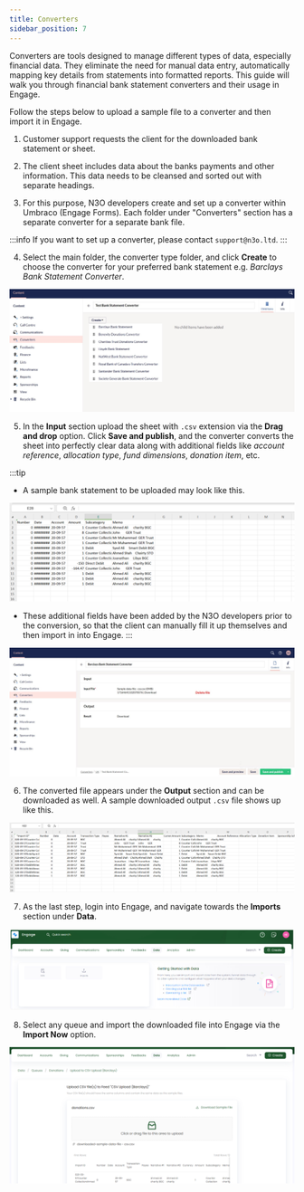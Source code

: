 ```yaml
---
title: Converters
sidebar_position: 7
---
```


Converters are tools designed to manage different types of data, especially financial data. They eliminate the need for manual data entry, automatically mapping key details from statements into formatted reports. This guide will walk you through financial bank statement converters and their usage in Engage.

Follow the steps below to upload a sample file to a converter and then import it in Engage.

1. Customer support requests the client for the downloaded bank statement or sheet.

2. The client sheet includes data about the banks payments and other information. This data needs to be cleansed and sorted out with separate headings.

3. For this purpose, N3O developers create and set up a converter within Umbraco (Engage Forms). Each folder under "Converters" section has a separate converter for a separate bank file.

:::info
If you want to set up a converter, please contact `support@n3o.ltd`.
:::

4. Select the main folder, the converter type folder, and click **Create** to choose the converter for your preferred bank statement e.g. *Barclays Bank Statement Converter*.  

![Step 4: Converter bank statement](./step-4.png)

5. In the **Input** section upload the sheet with `.csv` extension via the **Drag and drop** option. Click **Save and publish**, and the converter converts the sheet into perfectly clear data along with additional fields like *account reference*, *allocation type*, *fund dimensions*, *donation item*, etc. 

:::tip
- A sample bank statement to be uploaded may look like this.

![Sample bank statement](./sample-date-file.png)

- These additional fields have been added by the N3O developers prior to the conversion, so that the client can manually fill it up themselves and then import in into Engage.
:::

![Step 5: Input section](./step-5.jpg)

6. The converted file appears under the **Output** section and can be downloaded as well. A sample downloaded output `.csv` file shows up like this.

![Downloaded file](./downloaded-sample-file.png)

7. As the last step, login into Engage, and navigate towards the **Imports** section under **Data**.

![Step 7: Login to Engage](./step-7.jpg)

8. Select any queue and import the downloaded file into Engage via the **Import Now** option.

![Step 8: Import Now](./step-8.png)